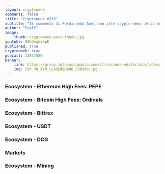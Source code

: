 ```yaml
---
layout: cryptoweek
comments: false
title: "CryptoWeek #118"
subtitle: "Il commento di Ferdinando Ametrano alle crypto-news della settimana" 
author: "Staff"
image:
    thumb: cryptoweek-post-thumb.jpg
youtube: 98hOewki3pE
published: true
cryptoweek: true
podcast: 12837580
banner:
    link: https://group.intesasanpaolo.com/it/sezione-editoriale/intesa-sanpaolo-on-air?utm_campaign=GoldInstitute&utm_source=GoldInstitute&utm_medium=Banner_CPM&utm_content=DisplayAwareness&utm_term=GoldInstitute_Banner_CPM_GoldInstitute_
    img: ISP_ON_AIR_LEADERBOARD_728X90.jpg
---
```


### Ecosystem - Ethereum High Fees: PEPE

### Ecosystem - Bitcoin High Fees: Ordinals

### Ecosystem - Bittrex

### Ecosystem - USDT

### Ecosystem - DCG

### Markets

### Ecosystem - Mining
